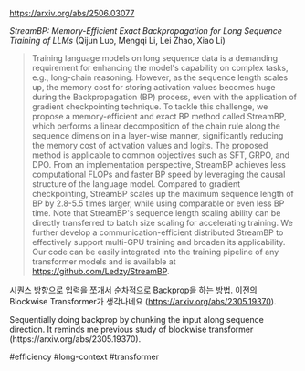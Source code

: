 https://arxiv.org/abs/2506.03077

*StreamBP: Memory-Efficient Exact Backpropagation for Long Sequence Training of LLMs* (Qijun Luo, Mengqi Li, Lei Zhao, Xiao Li)

> Training language models on long sequence data is a demanding requirement for enhancing the model's capability on complex tasks, e.g., long-chain reasoning. However, as the sequence length scales up, the memory cost for storing activation values becomes huge during the Backpropagation (BP) process, even with the application of gradient checkpointing technique. To tackle this challenge, we propose a memory-efficient and exact BP method called StreamBP, which performs a linear decomposition of the chain rule along the sequence dimension in a layer-wise manner, significantly reducing the memory cost of activation values and logits. The proposed method is applicable to common objectives such as SFT, GRPO, and DPO. From an implementation perspective, StreamBP achieves less computational FLOPs and faster BP speed by leveraging the causal structure of the language model. Compared to gradient checkpointing, StreamBP scales up the maximum sequence length of BP by 2.8-5.5 times larger, while using comparable or even less BP time. Note that StreamBP's sequence length scaling ability can be directly transferred to batch size scaling for accelerating training. We further develop a communication-efficient distributed StreamBP to effectively support multi-GPU training and broaden its applicability. Our code can be easily integrated into the training pipeline of any transformer models and is available at https://github.com/Ledzy/StreamBP.

시퀀스 방향으로 입력을 쪼개서 순차적으로 Backprop을 하는 방법. 이전의 Blockwise Transformer가 생각나네요 (https://arxiv.org/abs/2305.19370).

<english>
Sequentially doing backprop by chunking the input along sequence direction. It reminds me previous study of blockwise transformer (https://arxiv.org/abs/2305.19370).
</english>

#efficiency #long-context #transformer 